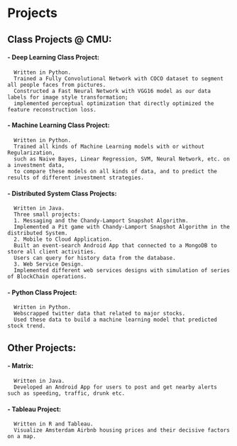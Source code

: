 # Projects

## Class Projects @ CMU:

#### - Deep Learning Class Project: 
      
      Written in Python.
      Trained a Fully Convolutional Network with COCO dataset to segment all people faces from pictures. 
      Constructed a Fast Neural Network with VGG16 model as our data labels for image style transformation; 
      implemented perceptual optimization that directly optimized the feature reconstruction loss. 
      
#### - Machine Learning Class Project: 

      Written in Python.
      Trained all kinds of Machine Learning models with or without Regularization, 
      such as Naive Bayes, Linear Regression, SVM, Neural Network, etc. on a investment data, 
      to compare these models on all kinds of data, and to predict the results of different investment strategies. 
      
#### - Distributed System Class Projects:

      Written in Java.
      Three small projects: 
      1. Messaging and the Chandy-Lamport Snapshot Algorithm. 
      Implemented a Pit game with Chandy-Lamport Snapshot Algorithm in the distributed System. 
      2. Mobile to Cloud Application. 
      Built an event-search Android App that connected to a MongoDB to store all client activities. 
      Users can query for history data from the database. 
      3. Web Service Design. 
      Implemented different web services designs with simulation of series of BlockChain operations. 
      
#### - Python Class Project:

      Written in Python.
      Webscrapped twitter data that related to major stocks. 
      Used these data to build a machine learning model that predicted stock trend. 

## Other Projects:

#### - Matrix:

      Written in Java.
      Developed an Android App for users to post and get nearby alerts such as speeding, traffic, drunk etc.
      
#### - Tableau Project:

      Written in R and Tableau.
      Visualize Amsterdam Airbnb housing prices and their decisive factors on a map. 

